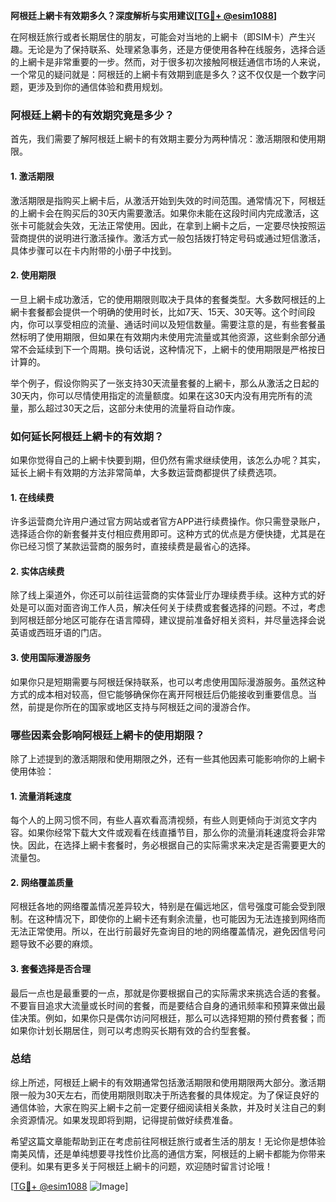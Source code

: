 **阿根廷上網卡有效期多久？深度解析与实用建议[[TG💪+ @esim1088](https://t.me/s/esim1088)]**

在阿根廷旅行或者长期居住的朋友，可能会对当地的上網卡（即SIM卡）产生兴趣。无论是为了保持联系、处理紧急事务，还是方便使用各种在线服务，选择合适的上網卡是非常重要的一步。然而，对于很多初次接触阿根廷通信市场的人来说，一个常见的疑问就是：阿根廷的上網卡有效期到底是多久？这不仅仅是一个数字问题，更涉及到你的通信体验和费用规划。

### 阿根廷上網卡的有效期究竟是多少？

首先，我们需要了解阿根廷上網卡的有效期主要分为两种情况：激活期限和使用期限。

#### 1. 激活期限

激活期限是指购买上網卡后，从激活开始到失效的时间范围。通常情况下，阿根廷的上網卡会在购买后的30天内需要激活。如果你未能在这段时间内完成激活，这张卡可能就会失效，无法正常使用。因此，在拿到上網卡之后，一定要尽快按照运营商提供的说明进行激活操作。激活方式一般包括拨打特定号码或通过短信激活，具体步骤可以在卡内附带的小册子中找到。

#### 2. 使用期限

一旦上網卡成功激活，它的使用期限则取决于具体的套餐类型。大多数阿根廷的上網卡套餐都会提供一个明确的使用时长，比如7天、15天、30天等。这个时间段内，你可以享受相应的流量、通话时间以及短信数量。需要注意的是，有些套餐虽然标明了使用期限，但如果在有效期内未使用完流量或其他资源，这些剩余部分通常不会延续到下一个周期。换句话说，这种情况下，上網卡的使用期限是严格按日计算的。

举个例子，假设你购买了一张支持30天流量套餐的上網卡，那么从激活之日起的30天内，你可以尽情使用指定的流量额度。如果在这30天内没有用完所有的流量，那么超过30天之后，这部分未使用的流量将自动作废。

### 如何延长阿根廷上網卡的有效期？

如果你觉得自己的上網卡快要到期，但仍然有需求继续使用，该怎么办呢？其实，延长上網卡有效期的方法非常简单，大多数运营商都提供了续费选项。

#### 1. 在线续费

许多运营商允许用户通过官方网站或者官方APP进行续费操作。你只需登录账户，选择适合你的新套餐并支付相应费用即可。这种方式的优点是方便快捷，尤其是在你已经习惯了某款运营商的服务时，直接续费是最省心的选择。

#### 2. 实体店续费

除了线上渠道外，你还可以前往运营商的实体营业厅办理续费手续。这种方式的好处是可以面对面咨询工作人员，解决任何关于续费或套餐选择的问题。不过，考虑到阿根廷部分地区可能存在语言障碍，建议提前准备好相关资料，并尽量选择会说英语或西班牙语的门店。

#### 3. 使用国际漫游服务

如果你只是短期需要与阿根廷保持联系，也可以考虑使用国际漫游服务。虽然这种方式的成本相对较高，但它能够确保你在离开阿根廷后仍能接收到重要信息。当然，前提是你所在的国家或地区支持与阿根廷之间的漫游合作。

### 哪些因素会影响阿根廷上網卡的使用期限？

除了上述提到的激活期限和使用期限之外，还有一些其他因素可能影响你的上網卡使用体验：

#### 1. 流量消耗速度

每个人的上网习惯不同，有些人喜欢看高清视频，有些人则更倾向于浏览文字内容。如果你经常下载大文件或观看在线直播节目，那么你的流量消耗速度将会非常快。因此，在选择上網卡套餐时，务必根据自己的实际需求来决定是否需要更大的流量包。

#### 2. 网络覆盖质量

阿根廷各地的网络覆盖情况差异较大，特别是在偏远地区，信号强度可能会受到限制。在这种情况下，即使你的上網卡还有剩余流量，也可能因为无法连接到网络而无法正常使用。所以，在出行前最好先查询目的地的网络覆盖情况，避免因信号问题导致不必要的麻烦。

#### 3. 套餐选择是否合理

最后一点也是最重要的一点，那就是你要根据自己的实际需求来挑选合适的套餐。不要盲目追求大流量或长时间的套餐，而是要结合自身的通讯频率和预算来做出最佳决策。例如，如果你只是偶尔访问阿根廷，那么可以选择短期的预付费套餐；而如果你计划长期居住，则可以考虑购买长期有效的合约型套餐。

### 总结

综上所述，阿根廷上網卡的有效期通常包括激活期限和使用期限两大部分。激活期限一般为30天左右，而使用期限则取决于所选套餐的具体规定。为了保证良好的通信体验，大家在购买上網卡之前一定要仔细阅读相关条款，并及时关注自己的剩余资源情况。如果发现即将到期，记得提前做好续费准备。

希望这篇文章能帮助到正在考虑前往阿根廷旅行或者生活的朋友！无论你是想体验南美风情，还是单纯想要寻找性价比高的通信方案，阿根廷的上網卡都能为你带来便利。如果有更多关于阿根廷上網卡的问题，欢迎随时留言讨论哦！

[[TG💪+ @esim1088](https://t.me/s/esim1088) ![Image](https://i.postimg.cc/4NQfJmqS/Snipaste-2025-05-13-00-14-12.png)]